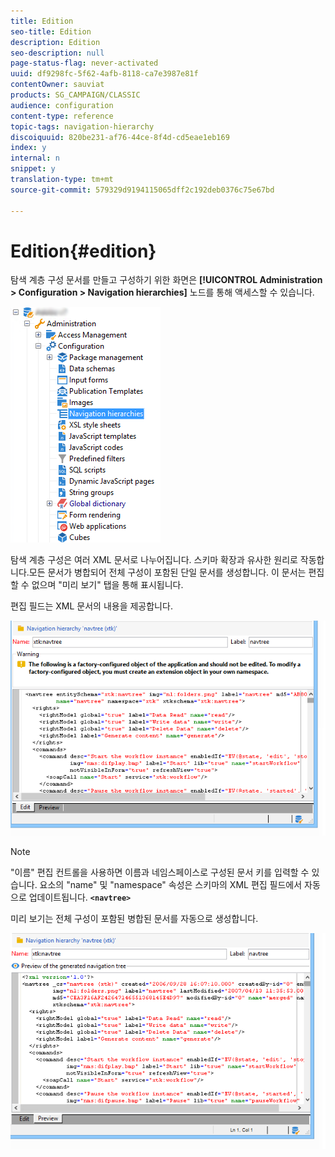 ```yaml
---
title: Edition
seo-title: Edition
description: Edition
seo-description: null
page-status-flag: never-activated
uuid: df9298fc-5f62-4afb-8118-ca7e3987e81f
contentOwner: sauviat
products: SG_CAMPAIGN/CLASSIC
audience: configuration
content-type: reference
topic-tags: navigation-hierarchy
discoiquuid: 820be231-af76-44ce-8f4d-cd5eae1eb169
index: y
internal: n
snippet: y
translation-type: tm+mt
source-git-commit: 579329d9194115065dff2c192deb0376c75e67bd

---
```



# Edition{#edition}

탐색 계층 구성 문서를 만들고 구성하기 위한 화면은 **[!UICONTROL Administration > Configuration > Navigation hierarchies]** 노드를 통해 액세스할 수 있습니다.

![](assets/d_ncs_integration_navigation_arbo.png)

탐색 계층 구성은 여러 XML 문서로 나누어집니다. 스키마 확장과 유사한 원리로 작동합니다.모든 문서가 병합되어 전체 구성이 포함된 단일 문서를 생성합니다. 이 문서는 편집할 수 없으며 &quot;미리 보기&quot; 탭을 통해 표시됩니다.

편집 필드는 XML 문서의 내용을 제공합니다.

![](assets/d_ncs_integration_navigation_edit.png)

>[!NOTE]
>
>&quot;이름&quot; 편집 컨트롤을 사용하면 이름과 네임스페이스로 구성된 문서 키를 입력할 수 있습니다. 요소의 &quot;name&quot; 및 &quot;namespace&quot; 속성은 스키마의 XML 편집 필드에서 자동으로 업데이트됩니다. **`<navtree>`**

미리 보기는 전체 구성이 포함된 병합된 문서를 자동으로 생성합니다.

![](assets/d_ncs_integration_navigation_preview.png)

